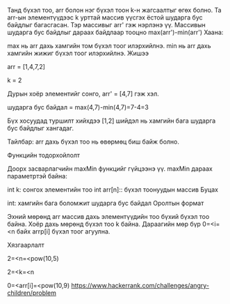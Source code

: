 Танд бүхэл тоо, arr болон нэг бүхэл тоон k-н жагсаалтыг өгөх болно. Та arr-ын элементүүдээс k урттай массив үүсгэх ёстой шударга бус байдлыг багасгасан. Тэр массивыг arr' гэж нэрлэнэ үү. Массивын шударга бус байдлыг дараах байдлаар тооцно max(arr')-min(arr') Хаана:

max нь arr дахь хамгийн том бүхэл тоог илэрхийлнэ.
min нь arr дахь хамгийн жижиг бүхэл тоог илэрхийлнэ.
Жишээ

arr = [1,4,7,2]

k = 2

Дурын хоёр элементийг сонго, arr' = [4,7] гэж хэл.

шударга бус байдал = max(4,7)-min(4,7)=7-4=3

Бүх хосуудад туршилт хийхдээ [1,2] шийдэл нь хамгийн бага шударга бус байдлыг хангадаг.

Тайлбар: arr дахь бүхэл тоо нь өвөрмөц биш байж болно.

Функцийн тодорхойлолт

Доорх засварлагчийн maxMin функцийг гүйцээнэ үү. maxMin дараах параметртэй байна:

int k: сонгох элементийн тоо int arr[n]:: бүхэл тоонуудын массив Буцах

int: хамгийн бага боломжит шударга бус байдал Оролтын формат

Эхний мөрөнд arr массив дахь элементүүдийн тоо бүхий бүхэл тоо байна. Хоёр дахь мөрөнд бүхэл тоо k байна. Дараагийн мөр бүр 0=<i=<n байх arrp[i] бүхэл тоог агуулна.

Хязгаарлалт

2=<n=<pow(10,5)

2=<k=<n

0=<arr[i]=<pow(10,9)
https://www.hackerrank.com/challenges/angry-children/problem
